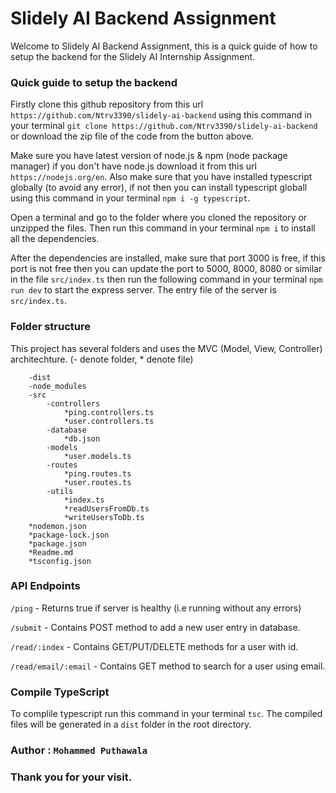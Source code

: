 
# Slidely AI Backend Assignment

Welcome to Slidely AI Backend Assignment, this is a quick guide of how to setup the backend for the Slidely AI Internship Assignment.

### Quick guide to setup the backend

Firstly clone this github repository from this url ``` https://github.com/Ntrv3390/slidely-ai-backend ``` using this command in your terminal ``` git clone https://github.com/Ntrv3390/slidely-ai-backend ``` or download the zip file of the code from the button above.

Make sure you have latest version of node.js & npm (node package manager) if you don't have node.js download it from this url ``` https://nodejs.org/en ```. Also make sure that you have installed typescript globally (to avoid any error), if not then you can install typescript globall using this command in your terminal ``` npm i -g typescript ```.

Open a terminal and go to the folder where you cloned the repository or unzipped the files. Then run this command in your terminal ``` npm i ``` to install all the dependencies.

After the dependencies are installed, make sure that port 3000 is free, if this port is not free then you can update the port to 5000, 8000, 8080 or similar in the file ``` src/index.ts ``` then run the following command in your terminal ``` npm run dev ``` to start the express server. The entry file of the server is ``` src/index.ts ```.

### Folder structure

This project has several folders and uses the MVC (Model, View, Controller) architechture. (- denote folder, * denote file)
```
    -dist
    -node_modules
    -src
        -controllers
            *ping.controllers.ts
            *user.controllers.ts
        -database
            *db.json
        -models
            *user.models.ts
        -routes
            *ping.routes.ts
            *user.routes.ts
        -utils
            *index.ts
            *readUsersFromDb.ts
            *writeUsersToDb.ts
    *nodemon.json
    *package-lock.json
    *package.json
    *Readme.md 
    *tsconfig.json
```

### API Endpoints

``` /ping ``` - Returns true if server is healthy (i.e running without any errors)

``` /submit ``` - Contains POST method to add a new user entry in database.

``` /read/:index ``` - Contains GET/PUT/DELETE methods for a user with id.

``` /read/email/:email ``` - Contains GET method to search for a user using email.

### Compile TypeScript

To complile typescript run this command in your terminal ``` tsc ```. The compiled files will be generated in a ``` dist ``` folder in the root directory.

### Author : ``` Mohammed Puthawala ```

### Thank you for your visit.


